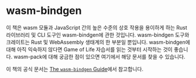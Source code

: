 # wasm-bindgen


이 책은 wasm 모듈과 JavaScript 간의 높은 수준의 상호 작용을 용이하게 하는 Rust 라이브러리 및 CLI 도구인 wasm-bindgen에 관한 것입니다. wasm-bindgen 도구와 크레이트는 Rust 및 WebAssembly 생태계의 한 부분일 뿐입니다. wasm-bindgen에 대해 아직 익숙하지 않다면 Game of Life 자습서를 읽는 것부터 시작하는 것이 좋습니다. wasm-pack에 대해 궁금한 점이 있으면 여기에서 해당 문서를 찾을 수 있습니다.


이 책의 공식 문서는 [The `wasm-bindgen` Guide](https://rustwasm.github.io/wasm-bindgen/introduction.html)에서 참고합니다. 


